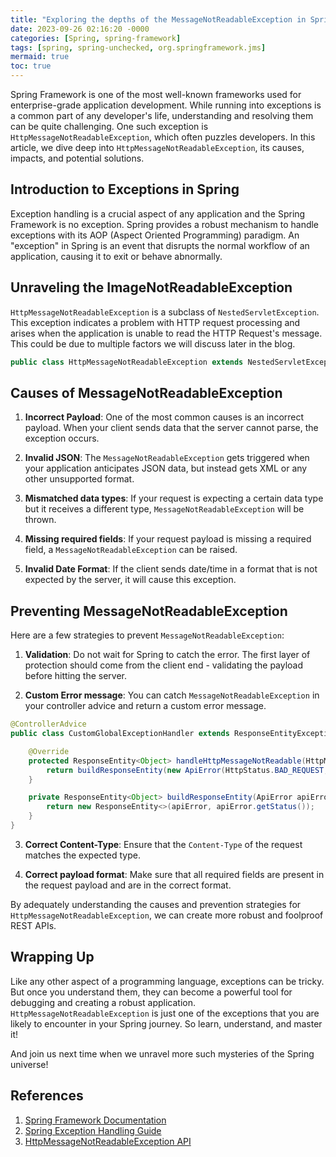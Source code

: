 ```yaml
---
title: "Exploring the depths of the MessageNotReadableException in Spring"
date: 2023-09-26 02:16:20 -0000
categories: [Spring, spring-framework]
tags: [spring, spring-unchecked, org.springframework.jms]
mermaid: true
toc: true
---
```


Spring Framework is one of the most well-known frameworks used for enterprise-grade application development. While running into exceptions is a common part of any developer's life, understanding and resolving them can be quite challenging. One such exception is `HttpMessageNotReadableException`, which often puzzles developers. In this article, we dive deep into `HttpMessageNotReadableException`, its causes, impacts, and potential solutions.

## Introduction to Exceptions in Spring

Exception handling is a crucial aspect of any application and the Spring Framework is no exception. Spring provides a robust mechanism to handle exceptions with its AOP (Aspect Oriented Programming) paradigm. An "exception" in Spring is an event that disrupts the normal workflow of an application, causing it to exit or behave abnormally.

## Unraveling the ImageNotReadableException

`HttpMessageNotReadableException` is a subclass of `NestedServletException`. This exception indicates a problem with HTTP request processing and arises when the application is unable to read the HTTP Request's message. This could be due to multiple factors we will discuss later in the blog.

```java
public class HttpMessageNotReadableException extends NestedServletException 
```

## Causes of MessageNotReadableException

1. **Incorrect Payload**: One of the most common causes is an incorrect payload. When your client sends data that the server cannot parse, the exception occurs.

2. **Invalid JSON**: The `MessageNotReadableException` gets triggered when your application anticipates JSON data, but instead gets XML or any other unsupported format.

3. **Mismatched data types**: If your request is expecting a certain data type but it receives a different type, `MessageNotReadableException` will be thrown.

4. **Missing required fields**: If your request payload is missing a required field, a `MessageNotReadableException` can be raised.

5. **Invalid Date Format**: If the client sends date/time in a format that is not expected by the server, it will cause this exception.

## Preventing MessageNotReadableException

Here are a few strategies to prevent `MessageNotReadableException`:

1. **Validation**: Do not wait for Spring to catch the error. The first layer of protection should come from the client end - validating the payload before hitting the server.

2. **Custom Error message**: You can catch `MessageNotReadableException` in your controller advice and return a custom error message.

```java
@ControllerAdvice
public class CustomGlobalExceptionHandler extends ResponseEntityExceptionHandler {

    @Override
    protected ResponseEntity<Object> handleHttpMessageNotReadable(HttpMessageNotReadableException ex, HttpHeaders headers, HttpStatus status, WebRequest request) {
        return buildResponseEntity(new ApiError(HttpStatus.BAD_REQUEST, "Malformed JSON request", ex));
    }

    private ResponseEntity<Object> buildResponseEntity(ApiError apiError) {
        return new ResponseEntity<>(apiError, apiError.getStatus());
    }
}
```

3. **Correct Content-Type**: Ensure that the `Content-Type` of the request matches the expected type.

4. **Correct payload format**: Make sure that all required fields are present in the request payload and are in the correct format.

By adequately understanding the causes and prevention strategies for `HttpMessageNotReadableException`, we can create more robust and foolproof REST APIs.

## Wrapping Up

Like any other aspect of a programming language, exceptions can be tricky. But once you understand them, they can become a powerful tool for debugging and creating a robust application. `HttpMessageNotReadableException` is just one of the exceptions that you are likely to encounter in your Spring journey. So learn, understand, and master it!

And join us next time when we unravel more such mysteries of the Spring universe!

## References

1. [Spring Framework Documentation](https://docs.spring.io/spring-framework/docs/current/reference/html/core.html#beans)
2. [Spring Exception Handling Guide](https://spring.io/blog/2013/11/01/exception-handling-in-spring-mvc)
3. [HttpMessageNotReadableException API](https://docs.spring.io/spring-framework/docs/current/javadoc-api/org/springframework/http/converter/HttpMessageNotReadableException.html)
